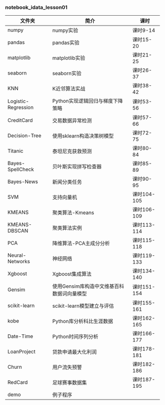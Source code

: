 ### notebook_idata_lesson01

|文件夹|简介|课时|
|---|---|---|
|numpy|numpy实验|课时9-14|
|pandas|pandas实验|课时15-20|
|matplotlib|matplotlib实验|课时21-25|
|seaborn|seaborn实验|课时26-37|
|KNN|K近邻算法实战|课时38-42|
|Logistic-Regression|Python实现逻辑回归与梯度下降策略|课时53-56|
|CreditCard|交易数据异常检测|课时57-66|
|Decision-Tree|使用sklearn构造决策树模型|课时72-75|
|Titanic|泰坦尼克获救预测|课时80-84|
|Bayes-SpellCheck|贝叶斯实现拼写检查器|课时85-89|
|Bayes-News|新闻分类任务|课时90-95|
|SVM|支持向量机|课时104-105|
|KMEANS|聚类算法-Kmeans|课时106-109|
|KMEANS-DBSCAN|聚类算法实例|课时113-114|
|PCA|降维算法-PCA主成分分析|课时115-118|
|Neural-Networks|神经网络|课时119-133|
|Xgboost|Xgboost集成算法|课时134-140|
|Gensim|使用Gensim库构造中文维基百科数据词向量模型|课时151-154|
|scikit-learn|scikit-learn模型建立与评估|课时155-161|
|kobe|Python库分析科比生涯数据|课时162-165|
|Date-Time|Python时间序列分析|课时166-177|
|LoanProject|贷款申请最大化利润|课时178-181|
|Churn|用户流失预警|课时182-186|
|RedCard|足球赛事数据集|课时187-195|
|demo|例子程序||